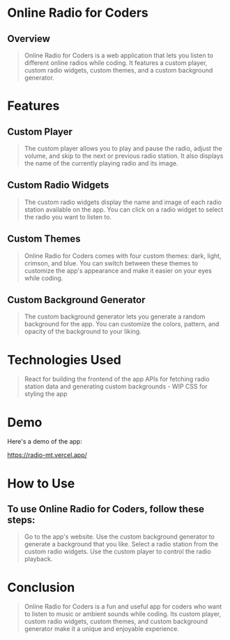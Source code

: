 # Online Radio for Coders
## Overview
> Online Radio for Coders is a web application that lets you listen to different online radios while coding. It features a custom player, custom radio widgets, custom themes, and a custom background generator.

# Features
## Custom Player
> The custom player allows you to play and pause the radio, adjust the volume, and skip to the next or previous radio station. It also displays the name of the currently playing radio and its image.

## Custom Radio Widgets
> The custom radio widgets display the name and image of each radio station available on the app. You can click on a radio widget to select the radio you want to listen to.

## Custom Themes
> Online Radio for Coders comes with four custom themes: dark, light, crimson, and blue. You can switch between these themes to customize the app's appearance and make it easier on your eyes while coding.

## Custom Background Generator
> The custom background generator lets you generate a random background for the app. You can customize the colors, pattern, and opacity of the background to your liking.

# Technologies Used
> React for building the frontend of the app
> APIs for fetching radio station data and generating custom backgrounds - WIP
> CSS for styling the app

# Demo
Here's a demo of the app:

https://radio-mt.vercel.app/

# How to Use
## To use Online Radio for Coders, follow these steps:

> Go to the app's website.
> Use the custom background generator to generate a background that you like.
> Select a radio station from the custom radio widgets.
> Use the custom player to control the radio playback.

# Conclusion
> Online Radio for Coders is a fun and useful app for coders who want to listen to music or ambient sounds while coding. Its custom player, custom radio widgets, custom themes, and custom background generator make it a unique and enjoyable experience.